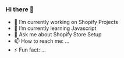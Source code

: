 ### Hi there 👋


- 🔭 I’m currently working on Shopify Projects
- 🌱 I’m currently learning Javascript
- 💬 Ask me about Shopify Store Setup
- 📫 How to reach me: ...
- ⚡ Fun fact: ...
